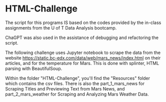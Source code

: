 # HTML-Challenge
 
The script for this programs IS based on the codes provided by the in-class assignments from the U of T Data Analysis bootcamp. 

ChaGPT was also used in the assistance of debugging and refactoring the script.

The following challenge uses Jupyter notebook to scrape the data from the website https://static.bc-edx.com/data/web/mars_news/index.html on their articles, and 
for the temperature for Mars.  This is done with splinter, HTML parsing with BeautifulSoup.

Within the folder "HTML-Challenge", you'll find the "Resources" folder which contains the csv files.  There is also the
part_1_mars_news for Scraping Titles and Previewing Text from Mars News, and part_2_mars_weather for 
Scraping and Analyzing Mars Weather Data.